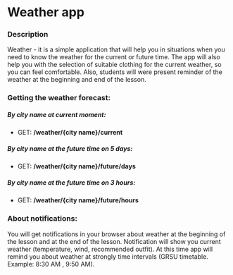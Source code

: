 # Weather app
### Description
Weather - it is a simple application that will help you in situations when you need to know the weather for the current or future time.
The app will also help you with the selection of suitable clothing for the current weather, so you can feel comfortable.
Also, students will were present reminder of the weather at the beginning and end of the lesson.

### Getting the weather forecast:
##### By city name at current moment:
- GET: **/weather/{city name}/current**

##### By city name at the future time on 5 days:
- GET: **/weather/{city name}/future/days**

##### By city name at the future time on 3 hours:
- GET: **/weather/{city name}/future/hours**

### About notifications:
You will get notifications in your browser about weather at the beginning of the lesson and at the end of the lesson.
Notification will show you current weather (temperature, wind, recommended outfit).
At this time app will remind you about weather at strongly time intervals (GRSU timetable. Example: 8:30 AM , 9:50 AM).